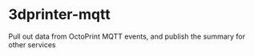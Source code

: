 # 3dprinter-mqtt
Pull out data from OctoPrint MQTT events, and publish the summary for other services
